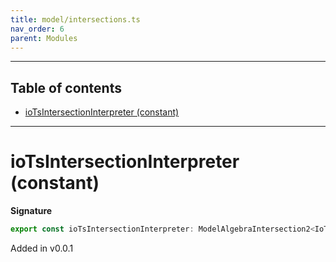 ```yaml
---
title: model/intersections.ts
nav_order: 6
parent: Modules
---
```


---

<h2 class="text-delta">Table of contents</h2>

- [ioTsIntersectionInterpreter (constant)](#iotsintersectioninterpreter-constant)

---

# ioTsIntersectionInterpreter (constant)

**Signature**

```ts
export const ioTsIntersectionInterpreter: ModelAlgebraIntersection2<IoTsURI> = ...
```

Added in v0.0.1
